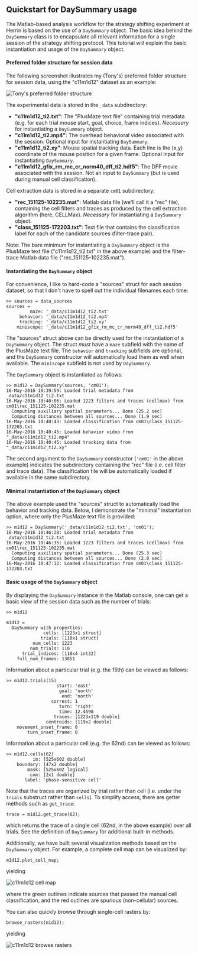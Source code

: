 ## Quickstart for DaySummary usage

The Matlab-based analysis workflow for the strategy shifting experiment at Herrin is based on the use of a `DaySummary` object. The basic idea behind the `DaySummary` class is to encapsulate all relevant information for a single session of the strategy shifting protocol. This tutorial will explain the basic instantiation and usage of the `DaySummary` object.

#### Preferred folder structure for session data

The following screenshot illustrates my (Tony's) preferred folder structure for session data, using the "c11m1d12" dataset as an example:

![Tony's preferred folder structure](https://raw.githubusercontent.com/schnitzer-lab/analysis/kimth/ds-docs/docs/ds_folder_structure.PNG?token=AB_C3xtbUy5yEYCYtQyMMzBJkIygOKY_ks5XQzrcwA%3D%3D)

The experimental data is stored in the `_data` subdirectory:

- __"c11m1d12_ti2.txt"__: The "PlusMaze text file" containing trial metadata (e.g. for each trial mouse start, goal, choice, frame indices). _Necessary_ for instantiating a `DaySummary` object.
- __"c11m1d12_ti2.mp4"__: The overhead behavioral video associated with the session. Optional input for instantiating `DaySummary`.
- __"c11m1d12_ti2.xy"__: Mouse spatial tracking data. Each line is the (x,y) coordinate of the mouse position for a given frame. Optional input for instantiating `DaySummary`.
- __"c11m1d12_gfix_rm_mc_cr_norm40_dff_ti2.hdf5"__: The DFF movie associated with the session. Not an input to `DaySummary` (but is used during manual cell classification).
 
Cell extraction data is stored in a separate `cm01` subdirectory:

- __"rec_151125-102235.mat"__: Matlab data file (we'll call it a "rec" file), containing the cell filters and traces as produced by the cell extraction algorithm (here, CELLMax). _Necessary_ for instantiating a `DaySummary` object.
- __"class_151125-172203.txt"__: Text file that contains the classification label for each of the candidate sources (filter-trace pair).
 
Note: The bare minimum for instantiating a `DaySummary` object is the PlusMaze text file ("c11m1d12_ti2.txt" in the above example) and the filter-trace Matlab data file ("rec_151125-102235.mat").

#### Instantiating the `DaySummary` object

For convenience, I like to hard-code a "sources" struct for each session dataset, so that I don't have to spell out the individual filenames each time:
```
>> sources = data_sources
sources = 
         maze: '_data/c11m1d12_ti2.txt'
     behavior: '_data/c11m1d12_ti2.mp4'
     tracking: '_data/c11m1d12_ti2.xy'
    miniscope: '_data/c11m1d12_gfix_rm_mc_cr_norm40_dff_ti2.hdf5'
```

The "sources" struct above can be directly used for the instantiation of a `DaySummary` object. The struct _must_ have a `maze` subfield with the name of the PlusMaze text file. The `behavior` and `tracking` subfields are optional, and the `DaySummary` constructor will automatically load them as well when available. The `miniscope` subfield is not used by `DaySummary`.

The `DaySummary` object is instantiated as follows:
```
>> m1d12 = DaySummary(sources, 'cm01');
16-May-2016 10:39:59: Loaded trial metadata from _data/c11m1d12_ti2.txt
16-May-2016 10:40:06: Loaded 1223 filters and traces (cellmax) from cm01\rec_151125-102235.mat
  Computing auxiliary spatial parameters... Done (25.2 sec)
  Computing distances between all sources... Done (1.9 sec)
16-May-2016 10:40:43: Loaded classification from cm01\class_151125-172203.txt
16-May-2016 10:40:45: Loaded behavior video from "_data/c11m1d12_ti2.mp4"
16-May-2016 10:40:45: Loaded tracking data from "_data/c11m1d12_ti2.xy"
```

The second argument to the `DaySummary` constructor (`'cm01'` in the above example) indicates the subdirectory containing the "rec" file (i.e. cell filter and trace data). The classification file will be automatically loaded if available in the same subdirectory.

#### Minimal instantiation of the `DaySummary` object

The above example used the "sources" struct to automatically load the behavior and tracking data. Below, I demonstrate the "minimal" instantiation option, where only the PlusMaze text file is provided:
```
>> m1d12 = DaySummary('_data/c11m1d12_ti2.txt', 'cm01');
16-May-2016 10:46:28: Loaded trial metadata from _data/c11m1d12_ti2.txt
16-May-2016 10:46:35: Loaded 1223 filters and traces (cellmax) from cm01\rec_151125-102235.mat
  Computing auxiliary spatial parameters... Done (25.3 sec)
  Computing distances between all sources... Done (2.0 sec)
16-May-2016 10:47:12: Loaded classification from cm01\class_151125-172203.txt
```

#### Basic usage of the `DaySummary` object

By displaying the `DaySummary` instance in the Matlab console, one can get a basic view of the session data such as the number of trials:
```
>> m1d12

m1d12 = 
  DaySummary with properties:
              cells: [1223x1 struct]
             trials: [110x1 struct]
          num_cells: 1223
         num_trials: 110
      trial_indices: [110x4 int32]
    full_num_frames: 13851
```

Information about a particular trial (e.g. the 15th) can be viewed as follows:
```
>> m1d12.trials(15)
                   start: 'east'
                    goal: 'north'
                     end: 'north'
                 correct: 1
                    turn: 'right'
                    time: 12.4590
                  traces: [1223x119 double]
               centroids: [119x2 double]
    movement_onset_frame: 0
        turn_onset_frame: 0
```

Information about a particular cell (e.g. the 62nd) can be viewed as follows:
```
>> m1d12.cells(62)
          im: [525x602 double]
    boundary: [47x2 double]
        mask: [525x602 logical]
         com: [2x1 double]
       label: 'phase-sensitive cell'
```

Note that the traces are organized by trial rather than cell (i.e. under the `trials` substruct rather than `cells`). To simplify access, there are getter methods such as `get_trace`:
```
trace = m1d12.get_trace(62);
```
which returns the trace of a single cell (62nd, in the above example) over all trials. See the definition of `DaySummary` for additional built-in methods.

Additionally, we have built several visualization methods based on the `DaySummary` object. For example, a complete cell map can be visualized by:
```
m1d12.plot_cell_map;
```
yielding

![c11m1d12 cell map](https://raw.githubusercontent.com/schnitzer-lab/analysis/kimth/ds-docs/docs/ds_plot_cell_map.png?token=AB_C3xfqUxbLW3SnLzZMgmbjDaEoRQhxks5XQ0N4wA%3D%3D)

where the green outlines indicate sources that passed the manual cell classification, and the red outlines are spurious (non-cellular) sources.

You can also quickly browse through single-cell rasters by:
```
browse_rasters(m1d12);
```
yielding

![c11m1d12 browse rasters](https://raw.githubusercontent.com/schnitzer-lab/analysis/kimth/ds-docs/docs/ds_browse-rasters.png?token=AB_C37F45xK7a1O2pnnoZ5UTPzsZi5kpks5XQ0ahwA%3D%3D)
